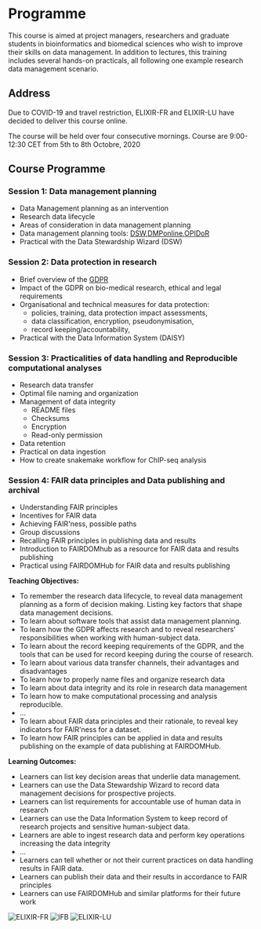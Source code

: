 # Programme

This course is aimed at project managers, researchers and graduate students in bioinformatics and biomedical sciences who wish to improve their skills on data management.
In addition to lectures, this training includes several hands-on practicals, all following one example research data management scenario.

## Address

Due to COVID-19 and travel restriction, ELIXIR-FR and ELIXIR-LU have decided to deliver this course online.

The course will be held over four consecutive mornings. Course are 9:00-12:30 CET from 5th to 8th Octobre, 2020

## Course Programme

### Session 1:  Data management planning

* Data Management planning as an intervention
* Research data lifecycle
* Areas of consideration in data management planning
* Data management planning tools: [DSW](https://ds-wizard.org/),[DMPonline](https://dmponline.dcc.ac.uk/),[OPIDoR](https://dmp.opidor.fr/)
* Practical with the Data Stewardship Wizard (DSW)

### Session 2:  Data protection in research

* Brief overview of the [GDPR](https://gdpr.eu/)
* Impact of the GDPR on bio-medical research, ethical and legal requirements
* Organisational and technical measures for data protection:
  * policies, training, data protection impact assessments,
  * data classification, encryption, pseudonymisation,
  * record keeping/accountability,
* Practical with the Data Information System (DAISY)

### Session 3:  Practicalities of data handling and Reproducible computational analyses

* Research data transfer
* Optimal file naming and organization
* Management of data integrity
  * README files
  * Checksums
  * Encryption
  * Read-only permission
* Data retention
* Practical on data ingestion
* How to create snakemake workflow for ChIP-seq analysis

### Session 4:  FAIR data principles and Data publishing and archival

* Understanding FAIR principles
* Incentives for FAIR data
* Achieving FAIR'ness, possible paths
* Group discussions
* Recalling FAIR principles in publishing data and results
* Introduction to FAIRDOMhub as a resource for FAIR data and results publishing
* Practical using FAIRDOMHub for FAIR data and results publishing



**Teaching Objectives:**

* To remember the research data lifecycle, to reveal data management planning as a form of decision making. Listing key factors that shape data management decisions.
* To learn about software tools that assist data management planning.
* To learn how the GDPR affects research and to reveal researchers' responsibilities when working with human-subject data.
* To learn about the record keeping requirements of the GDPR, and the tools that can be used for record keeping during the course of research.
* To learn about various data transfer channels, their advantages and disadvantages
* To learn how to properly name files and organize research data
* To learn about data integrity and its role in research data management
* To learn how to make computational processing and analysis reproducible.
* ...
* To learn about FAIR data principles and their rationale, to reveal key indicators for FAIR'ness for a dataset.
* To learn how FAIR principles can be applied in data and results publishing on the example of data publishing at FAIRDOMHub.

**Learning Outcomes:**

* Learners can list key decision areas that underlie data management.
* Learners can use the Data Stewardship Wizard to record data management decisions for prospective projects.
* Learners can list requirements for accountable use of human data in research
* Learners can use the Data Information System to keep record of research projects and sensitive human-subject data.
* Learners are able to ingest research data and perform key operations increasing the data integrity
* ...
* Learners can tell whether or not their current practices on data handling results in FAIR data.
* Learners can publish their data and their results in accordance to FAIR principles
* Learners can use FAIRDOMHub and similar platforms for their future work


![ELIXIR-FR](https://ifb-elixirfr.github.io/ELIXIR-DMP-DS-training/elixir_fr_2.jpg) ![IFB](https://ifb-elixirfr.github.io/ReproHackathon/logo-ifb.png) ![ELIXIR-LU](https://ifb-elixirfr.github.io/ELIXIR-DMP-DS-training/elixir-luxembourg-logo-1.jpg)

